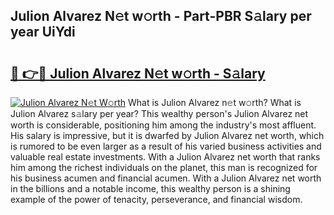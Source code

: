 ## Julion Alvarez N𝚎t w𝚘rth - Part-PBR S𝚊lary per year UiYdi

# <h2><a href="http://gc1jsm.nevu.top/?p=Julion+Alvarez">🔗 👉🔴 Julion Alvarez N𝚎t w𝚘rth - S𝚊lary</a></h2>

[![Julion Alvarez N𝚎t W𝚘rth](https://i.imgur.com/Oavwk0R.jpeg)](http://gc1jsm.nevu.top/?p=Julion+Alvarez)
What is Julion Alvarez n𝚎t w𝚘rth? What is Julion Alvarez s𝚊lary per year?
This wealthy person's Julion Alvarez net worth is considerable, positioning him among the industry's most affluent. His salary is impressive, but it is dwarfed by Julion Alvarez net worth, which is rumored to be even larger as a result of his varied business activities and valuable real estate investments. With a Julion Alvarez net worth that ranks him among the richest individuals on the planet, this man is recognized for his business acumen and financial acumen. With a Julion Alvarez net worth in the billions and a notable income, this wealthy person is a shining example of the power of tenacity, perseverance, and financial wisdom.

